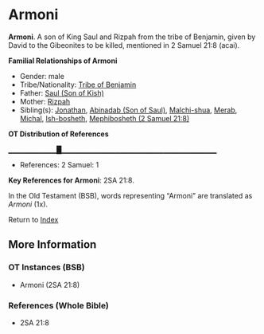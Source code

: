 # Armoni
**Armoni**. 
A son of King Saul and Rizpah from the tribe of Benjamin, given by David to the Gibeonites to be killed, mentioned in 2 Samuel 21:8 (acai). 




**Familial Relationships of Armoni**


* Gender: male
* Tribe/Nationality: [Tribe of Benjamin](../../../groups/md/acai/Benjamin.md)
* Father: [Saul (Son of Kish)](Saul.2.md)
* Mother: [Rizpah](Rizpah.md)
* Sibling(s): [Jonathan](Jonathan.3.md), [Abinadab (Son of Saul)](Abinadab.2.md), [Malchi-shua](Malchi-shua.md), [Merab](Merab.md), [Michal](Michal.md), [Ish-bosheth](Ish-bosheth.md), [Mephibosheth (2 Samuel 21:8)](Mephibosheth.2.md)


**OT Distribution of References**

▁▁▁▁▁▁▁▁▁█▁▁▁▁▁▁▁▁▁▁▁▁▁▁▁▁▁▁▁▁▁▁▁▁▁▁▁▁▁
* References: 2 Samuel: 1



**Key References for Armoni**: 
2SA 21:8. 


In the Old Testament (BSB), words representing “Armoni” are translated as 
*Armoni* (1x). 




Return to [Index](00-Index.md)

## More Information

### OT Instances (BSB)

* Armoni (2SA 21:8)



### References (Whole Bible)

* 2SA 21:8



